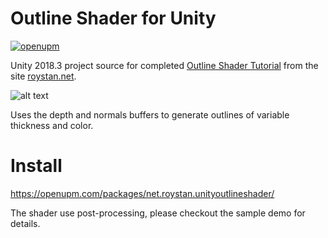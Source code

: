 # Outline Shader for Unity

[![openupm](https://img.shields.io/npm/v/net.roystan.unityoutlineshader?label=openupm&registry_uri=https://package.openupm.com)](https://openupm.com/packages/net.roystan.unityoutlineshader/)

Unity 2018.3 project source for completed [Outline Shader Tutorial](https://roystan.net/articles/outline-shader.html) from the site [roystan.net](https://roystan.net/).

![alt text](https://i.imgur.com/wWU7Q6d.png)

Uses the depth and normals buffers to generate outlines of variable thickness and color.

# Install

https://openupm.com/packages/net.roystan.unityoutlineshader/

The shader use post-processing, please checkout the sample demo for details.
